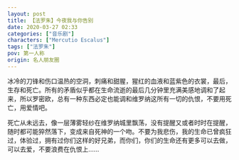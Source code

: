```yaml
---
layout: post
title: 【法罗朱】今夜我与你告别
date: 2020-03-27 02:33
categories: ["音乐剧"]
characters: ["Mercutio Escalus"]
tags: ["法罗朱"]
pov: 第一人称
origin: 名人朋友圈
---
```


冰冷的刀锋和伤口温热的空洞，刺痛和甜腥，猩红的血液和蓝紫色的衣裳，最后，生存和死亡。所有的矛盾似乎都在生命流逝的最后几分钟里充满美感地调和了起来，所以罗密欧，总有一种东西必定也能调和维罗纳这所有一切的仇恨，不要用死亡，用爱情吧。

死亡从未远去，像一层薄雾轻纱在维罗纳城里飘荡，没有提醒又或者时时在提醒，随时都可能猝然落下，变成来自死神的一个吻。不要为我悲伤，我的生命已曾疯狂过，体验过，拥有过你们这样的好兄弟，而你们，你们的生命还有更多可以去做，可以去爱，不要浪费在仇恨上……
